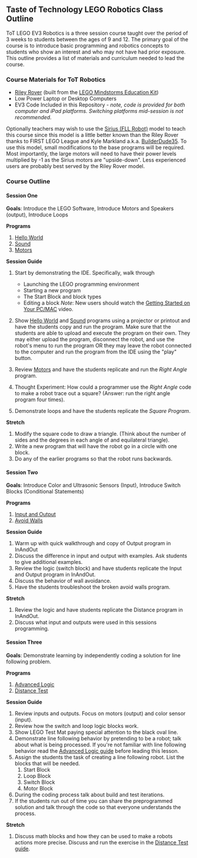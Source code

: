 ## Taste of Technology LEGO Robotics Class Outline

ToT LEGO EV3 Robotics is a three session course taught over the period of 3 weeks to students between the ages of 9 and 12. The primary goal of the course is to introduce basic programming and robotics concepts to students who show an interest and who may not have had prior exposure. This outline provides a list of materials and curriculum needed to lead the course.

### Course Materials for ToT Robotics

*	[Riley Rover](http://www.damienkee.com/home/2013/8/2/rileyrover-ev3-classroom-robot-design.html) (built from the [LEGO Mindstorms Education Kit](https://shop.education.lego.com/legoed/en-US/search/navSearchResults.jsp?categoryId=EDU_PRD_LINE_107&ProductLine=MINDSTORMS+Education+EV3))
*	Low Power Laptop or Desktop Computers
*	EV3 Code Included in this Repository - *note, code is provided for both computer and iPad platforms. Switching platforms mid-session is not recommended.*

Optionally teachers may wish to use the [Sirius (FLL Robot)](http://builderdude35.com/downloads-2/) model to teach this course since this model is a little better known than the Riley Rover thanks to FIRST LEGO League and Kyle Markland a.k.a. [BuilderDude35](http://builderdude35.com). To use this model, small modifications to the base programs will be required. Most importantly, the large motors will need to have their power levels multiplied by -1 as the Sirius motors are "upside-down". Less experienced users are probably best served by the Riley Rover model.

### Course Outline

#### Session One
**Goals**: Introduce the LEGO Software, Introduce Motors and Speakers (output), Introduce Loops

**Programs**

1.	[Hello World](docs/hello.md)
2.	[Sound](docs/sound.md)
3. 	[Motors](docs/motors.md)

**Session Guide**

1.	Start by demonstrating the IDE. Specifically, walk through
	*	Launching the LEGO programming environment
	*	Starting a new program
	*	The Start Block and block types
	*	Editing a block
*Note*: New users should watch the [Getting Started on Your PC/MAC](https://www.lego.com/en-us/mindstorms/learn-to-program) video.

2.	Show [Hello World](docs/hello.md) and [Sound](docs/sound.md) programs using a projector or printout and have the students copy and run the program. Make sure that the students are able to upload and execute the program on their own. They may either upload the program, disconnect the robot, and use the robot's menu to run the program OR they may leave the robot connected to the computer and run the program from the IDE using the "play" button.
3.	Review [Motors](docs/motors.md) and have the students replicate and run the *Right Angle* program.
4.	Thought Experiment: How could a programmer use the *Right Angle* code to make a robot trace out a square? (Answer: run the right angle program four times).
5.	Demonstrate loops and have the students replicate the *Square Program*.

**Stretch**

1.	Modify the square code to draw a triangle. (Think about the number of sides and the degrees in each angle of and equilateral triangle).
2.	Write a new program that will have the robot go in a circle with one block.
3.	Do any of the earlier programs so that the robot runs backwards.

#### Session Two
**Goals**: Introduce Color and Ultrasonic Sensors (Input), Introduce Switch Blocks (Conditional Statements)

**Programs**

1.	[Input and Output](docs/inandout.md)
2.	[Avoid Walls](docs/avoidwalls.md)

**Session Guide**

1. 	Warm up with quick walkthrough and copy of Output program in InAndOut
2.	Discuss the difference in input and output with examples. Ask students to give additional examples.
3.	Review the logic (switch block) and have students replicate the Input and Output program in InAndOut.
4.	Discuss the behavior of wall avoidance.
5.	Have the students troubleshoot the broken avoid walls program.

**Stretch**

1.	Review the logic and have students replicate the Distance program in InAndOut.
2.	Discuss what input and outputs were used in this sessions programming.

#### Session Three
**Goals**: Demonstrate learning by independently coding a solution for line following problem.

**Programs**

1.	[Advanced Logic](docs/advancedlogic.md)
2.	[Distance Test](docs/distancetest.md)

**Session Guide**

1.	Review inputs and outputs. Focus on motors (output) and color sensor (input).
2.	Review how the switch and loop logic blocks work.
2.	Show LEGO Test Mat paying special attention to the black oval line.
3.	Demonstrate line following behavior by pretending to be a robot; talk about what is being processed. If you're not familiar with line following behavior read the [Advanced Logic guide](docs/advancedlogic.md) before leading this lesson.
4.	Assign the students the task of creating a line following robot. List the blocks that will be needed.
	1. Start Block
	2. Loop  Block
	3. Switch Block
	4. Motor Block
5.	During the coding process talk about build and test iterations.
6.	If the students run out of time you can share the preprogrammed solution and talk through the code so that everyone understands the process.

 **Stretch**

 1.	Discuss math blocks and how they can be used to make a robots actions more precise. Discuss and run the exercise in the [Distance Test guide](docs/distancetest.md).
